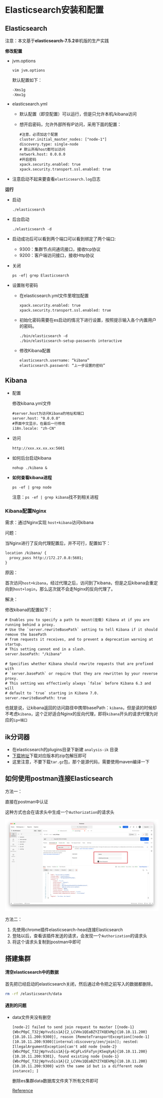 # Elasticsearch安装和配置

## Elasticsearch

注意：本文基于**elasticsearch-7.5.2**单机版的生产实践

**修改配置**

- jvm.options

  ```
  vim jvm.options
  ```

  默认配置如下：

  ```
  -Xms1g
  -Xmx1g
  ```

- elasticsearch.yml

  - 默认配置（即空配置）可以运行，但是只允许本机/kibana访问

  - 想开启密码，允许外部所有IP访问，采用下面的配置：

    ```
    #注意，必须加这个配置
    cluster.initial_master_nodes: ["node-1"]
    discovery.type: single-node
    # 默认所有host都可以访问
    network.host: 0.0.0.0
    #开启密码
    xpack.security.enabled: true
    xpack.security.transport.ssl.enabled: true
    ```
  
- 注意启动不起来要查看`elasticsearch.log`日志

**运行**

- 启动

  ```shell
  ./elasticsearch
  ```

- 后台启动

  ```shell
  ./elasticsearch -d
  ```

- 启动成功后可以看到两个端口可以看到绑定了两个端口:

  - 9300：集群节点间通讯接口，接收tcp协议
  - 9200：客户端访问接口，接收Http协议
  
- 关闭

  ```shell
  ps -ef| grep Elasticsearch
  ```

- 设置账号密码

  - 在elasticsearch.yml文件里增加配置

    ```
    xpack.security.enabled: true
    xpack.security.transport.ssl.enabled: true
    ```

  - 初始化密码需要在es启动的情况下进行设置，按照提示输入各个内置用户的密码。

    ```
    ./bin/elasticsearch -d
    ./bin/elasticsearch-setup-passwords interactive
    ```

  - 修改Kibana配置

    ```
    elasticsearch.username: “kibana”
    elasticsearch.password: “上一步设置的密码”
    ```

## Kibana

- 配置

  修改kibana.yml文件

  ```
  #server.host为访问Kibana的地址和端口
  server.host: "0.0.0.0"
  #界面中文显示，在最后一行修改
  i18n.locale: "zh-CN"
  ```

- 访问

  `http://xxx.xx.xx.xx:5601`

- 如何后台启动kibana

  ```
  nohup ./kibana &
  ```

- **如何查看kibana进程**

  ```
  ps -ef | grep node
  ```

  注意：`ps -ef | grep kibana`找不到相关进程

### Kibana配置Nginx

需求：通过Nginx实现 `host+kibana`访问kibana

问题：

当Nginx进行了反向代理配置后，并不可行，配置如下：

```nginx
location /kibana/ {
  proxy_pass http://172.27.0.8:5601;
}
```

原因：

首次访问`host+kibana`，经过代理之后，访问到了kibana，但是之后kibana会重定向到`host+login`，那么这次就不会走Nginx的反向代理了。

解决：

修改kibana的配置如下：

```properties
# Enables you to specify a path to mount(挂载) Kibana at if you are running behind a proxy.
# Use the `server.rewriteBasePath` setting to tell Kibana if it should remove the basePath
# from requests it receives, and to prevent a deprecation warning at startup.
# This setting cannot end in a slash.
server.basePath: "/kibana"

# Specifies whether Kibana should rewrite requests that are prefixed with
# `server.basePath` or require that they are rewritten by your reverse proxy.
# This setting was effectively always `false` before Kibana 6.3 and will
# default to `true` starting in Kibana 7.0.
server.rewriteBasePath: true
```

也就是说，让kibana返回的访问路径中携带basePath：`kibana`，但是读的时候却不考虑`kibana`，这个正好适合Nginx的反向代理，即将`kibana`开头的请求代理为对应的`ip+端口`

## ik分词器

- 在elasticsearch的plugins目录下新建 `analysis-ik` 目录
- [下载地址](https://github.com/medcl/elasticsearch-analysis-ik)下载对应版本的zip包解压即可
- 这里注意，不要下载`tar.gz`包，那个是源代码，需要使用maven编译一下

## 如何使用postman连接Elasticsearch

方法一：

直接在postman中认证

这种方式也会在请求头中生成一个`Authorization`的请求头

![image-20210903235806473](Elasticsearch%E7%9A%84%E5%AE%89%E8%A3%85%E5%92%8C%E9%85%8D%E7%BD%AE_assets/image-20210903235806473.png)

方法二：

1. 先使用chrome插件elasticsearch-head连接Elasticsearch
2. 登陆以后，查看该插件发送的请求，会发现一个`Authorization`的请求头
3. 将这个请求头复制到postman中即可

## 搭建集群

#### 清空elasticsearch中的数据

首先把已经启动的elasticsearch关闭，然后通过命令把之前写入的数据都删除。

```sh
rm -rf /elasticsearch/data
```

#### 遇到的问题

- data文件夹没有删空

  ```
  [node-2] failed to send join request to master [{node-1}{WbcP0pC_T32jWpYvu5is1A}{2_LCVHx1QEaBZYZ7XQEkMg}{10.10.11.200}{10.10.11.200:9300}], reason [RemoteTransportException[[node-1][10.10.11.200:9300][internal:discovery/zen/join]]; nested: IllegalArgumentException[can't add node {node-2}{WbcP0pC_T32jWpYvu5is1A}{p-HCgFLvSFaTynjKSeqXyA}{10.10.11.200}{10.10.11.200:9301}, found existing node {node-1}{WbcP0pC_T32jWpYvu5is1A}{2_LCVHx1QEaBZYZ7XQEkMg}{10.10.11.200}{10.10.11.200:9300} with the same id but is a different node instance]; ]
  ```

  删除es集群data数据库文件夹下所有文件即可

  [Reference](https://blog.csdn.net/diyiday/article/details/83926488)



